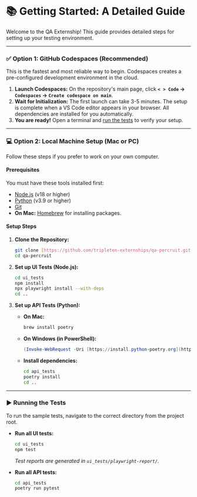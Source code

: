 # 📚 Getting Started: A Detailed Guide

Welcome to the QA Externship! This guide provides detailed steps for setting up your testing environment.

---

### ✅ Option 1: GitHub Codespaces (Recommended)

This is the fastest and most reliable way to begin. Codespaces creates a pre-configured development environment in the cloud.

1.  **Launch Codespaces:** On the repository's main page, click **`< > Code` -> `Codespaces` -> `Create codespace on main`**.
2.  **Wait for Initialization:** The first launch can take 3-5 minutes. The setup is complete when a VS Code editor appears in your browser. All dependencies are installed for you automatically.
3.  **You are ready!** Open a terminal and [run the tests](#-running-the-tests) to verify your setup.

---

### 💻 Option 2: Local Machine Setup (Mac or PC)

Follow these steps if you prefer to work on your own computer.

#### **Prerequisites**
You must have these tools installed first:
* [Node.js](https://nodejs.org/) (v18 or higher)
* [Python](https://www.python.org/) (v3.9 or higher)
* [Git](https://git-scm.com/downloads/)
* **On Mac:** [Homebrew](https://brew.sh/) for installing packages.

#### **Setup Steps**
1.  **Clone the Repository:**
    ```bash
    git clone [https://github.com/tripleten-externships/qa-percruit.git](https://github.com/tripleten-externships/qa-percruit.git)
    cd qa-percruit
    ```

2.  **Set up UI Tests (Node.js):**
    ```bash
    cd ui_tests
    npm install
    npx playwright install --with-deps
    cd ..
    ```

3.  **Set up API Tests (Python):**
    * **On Mac:**
        ```bash
        brew install poetry
        ```
    * **On Windows (in PowerShell):**
        ```powershell
        (Invoke-WebRequest -Uri [https://install.python-poetry.org](https://install.python-poetry.org) -UseBasicParsing).Content | py -
        ```
    * **Install dependencies:**
        ```bash
        cd api_tests
        poetry install
        cd ..
        ```

---

### ▶️ Running the Tests

To run the sample tests, navigate to the correct directory from the project root.

* **Run all UI tests:**
    ```bash
    cd ui_tests
    npm test
    ```
    *Test reports are generated in `ui_tests/playwright-report/`.*

* **Run all API tests:**
    ```bash
    cd api_tests
    poetry run pytest
    ```